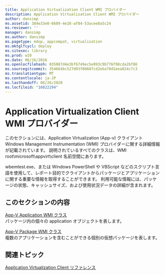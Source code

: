 ```yaml
---
title: Application Virtualization Client WMI プロバイダー
description: Application Virtualization Client WMI プロバイダー
author: dansimp
ms.assetid: 384e33e0-6689-4e28-af84-53acee8a5c24
ms.reviewer: ''
manager: dansimp
ms.author: dansimp
ms.pagetype: mdop, appcompat, virtualization
ms.mktglfcycl: deploy
ms.sitesec: library
ms.prod: w10
ms.date: 06/16/2016
ms.openlocfilehash: 035087d4e3bf6749ec5e993c9b776f98cda2bf86
ms.sourcegitcommit: 354664bc527d93f80687cd2eba70d1eea024c7c3
ms.translationtype: MT
ms.contentlocale: ja-JP
ms.lasthandoff: 06/26/2020
ms.locfileid: "10822294"
---
```

# Application Virtualization Client WMI プロバイダー


このセクションには、Application Virtualization (App-v) クライアント Windows Management Instrumentation (WMI) プロバイダーに関する詳細情報が記載されています。 説明されているすべてのクラスは、WMI root\\microsoft\\appvirt\\client 名前空間にあります。

wbemtest.exe、または Windows PowerShell や VBScript などのスクリプト言語を使用して、レポート目的でクライアントからパッケージとアプリケーションに関する重要な情報を取得することができます。 利用可能な情報には、パッケージの状態、キャッシュサイズ、および使用状況データの詳細が含まれます。

## このセクションの内容


<a href="" id="app-v-application-wmi-class"></a>[App-V Application WMI クラス](app-v-application-wmi-class.md)  
パッケージ内の個々の application オブジェクトを表します。

<a href="" id="app-v-package-wmi-class"></a>[App-V Package WMI クラス](app-v-package-wmi-class.md)  
複数のアプリケーションを含むことができる個別の仮想パッケージを表します。

## 関連トピック


[Application Virtualization Client リファレンス](application-virtualization-client-reference.md)

 

 





